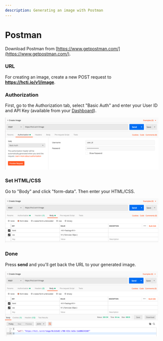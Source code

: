 ```yaml
---
description: Generating an image with Postman
---
```


# Postman

Download Postman from [https://www.getpostman.com/](https://www.getpostman.com/).

### URL

For creating an image, create a new POST request to **https://hcti.io/v1/image**.

### Authorization

First, go to the Authorization tab, select "Basic Auth" and enter your User ID and API Key \(available from your [Dashboard](https://htmlcsstoimage.com/dashboard)\).

![](../.gitbook/assets/image%20%286%29.png)

### Set HTML/CSS

Go to "Body" and click "form-data". Then enter your HTML/CSS.

![](../.gitbook/assets/image%20%284%29.png)

### Done

Press **send** and you'll get back the URL to your generated image.

![](../.gitbook/assets/image.png)

